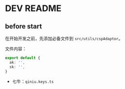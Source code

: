 # DEV README

## before start

在开始开发之前，先添加必备文件到 `src/utils/cspAdaptor`。

文件内容：

```typescript
export default {
  ak: '',
  sk: '',
}
```

- 七牛：`qiniu.keys.ts`
